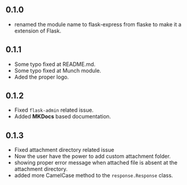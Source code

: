 ## 0.1.0

- renamed the module name to flask-express from flaske to make it a extension of Flask.

## 0.1.1

- Some typo fixed at README.md.
- Some typo fixed at Munch module.
- Aded the proper logo.

## 0.1.2
- Fixed `flask-admin` related issue.
- Added __MKDocs__ based documentation.

## 0.1.3
- Fixed attachment directory related issue
- Now the user have the power to add custom attachment folder.
- showing proper error message when attached file is absent at the attachment directory.
- added more CamelCase method to the `response.Response` class.